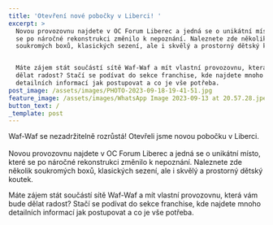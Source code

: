 ```yaml
---
title: 'Otevření nové pobočky v Liberci! '
excerpt: >
  Novou provozovnu najdete v OC Forum Liberec a jedná se o unikátní místo, které
  se po náročné rekonstrukci změnilo k nepoznání. Naleznete zde několik
  soukromých boxů, klasických sezení, ale i skvělý a prostorný dětský koutek. 


  Máte zájem stát součástí sítě Waf-Waf a mít vlastní provozovnu, která vám bude
  dělat radost? Stačí se podívat do sekce franchise, kde najdete mnoho
  detailních informací jak postupovat a co je vše potřeba.
post_image: /assets/images/PHOTO-2023-09-18-19-41-51.jpg
feature_image: /assets/images/WhatsApp Image 2023-09-13 at 20.57.28.jpeg
button_text: /
_template: post
---
```


Waf-Waf se nezadržitelně rozrůstá! Otevřeli jsme novou pobočku v Liberci.\
\
Novou provozovnu najdete v OC Forum Liberec a jedná se o unikátní místo, které se po náročné rekonstrukci změnilo k nepoznání. Naleznete zde několik soukromých boxů, klasických sezení, ale i skvělý a prostorný dětský koutek.

Máte zájem stát součástí sítě Waf-Waf a mít vlastní provozovnu, která vám bude dělat radost? Stačí se podívat do sekce franchise, kde najdete mnoho detailních informací jak postupovat a co je vše potřeba.
